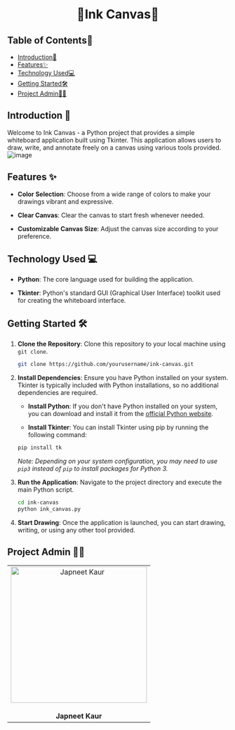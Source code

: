 # <p align="center">🎨Ink Canvas🎨</p>

<!-- --------------------------------------------------------------------------------------------------------------------------------------------------------- -->

<h2>Table of Contents🧾</h2>

- [Introduction🚀](#introduction)
- [Features✨](#features)
- [Technology Used💻](#technology-used)
- [Getting Started🛠️](#getting-started)
- [Project Admin👨‍💼](#project-admin)

<!-- --------------------------------------------------------------------------------------------------------------------------------------------------------- -->

<h2 id = "introduction">Introduction 🚀</h2>

Welcome to Ink Canvas - a Python project that provides a simple whiteboard application built using Tkinter. This application allows users to draw, write, and annotate freely on a canvas using various tools provided.
![image](https://github.com/Japneet001/Ink-Canvas/assets/121337325/dc39a3e4-2712-4678-be36-2f9a3932f991)


<!-- --------------------------------------------------------------------------------------------------------------------------------------------------------- -->

<h2 id ="features">Features ✨</h2>

- **Color Selection**: Choose from a wide range of colors to make your drawings vibrant and expressive.

- **Clear Canvas**: Clear the canvas to start fresh whenever needed.

- **Customizable Canvas Size**: Adjust the canvas size according to your preference.

<!-- --------------------------------------------------------------------------------------------------------------------------------------------------------- -->

<h2 id = "technology-used">Technology Used 💻</h2>

<p>

- **Python**: The core language used for building the application.

- **Tkinter**: Python's standard GUI (Graphical User Interface) toolkit used for creating the whiteboard interface.
</p>

<!-- --------------------------------------------------------------------------------------------------------------------------------------------------------- -->

<h2 id = "getting-started">Getting Started 🛠️</h2>

1. **Clone the Repository**: Clone this repository to your local machine using `git clone`.
   ```bash
   git clone https://github.com/yourusername/ink-canvas.git
   ```

2. **Install Dependencies**: Ensure you have Python installed on your system. Tkinter is typically included with Python installations, so no additional dependencies are required.

    - **Install Python**: If you don't have Python installed on your system, you can download and install it from the [official Python website](https://www.python.org/downloads/).

    - **Install Tkinter**: You can install Tkinter using pip by running the following command:
   ```bash
   pip install tk
   ```
   *Note: Depending on your system configuration, you may need to use `pip3` instead of `pip` to install packages for Python 3.*


3. **Run the Application**: Navigate to the project directory and execute the main Python script.
   ```bash
   cd ink-canvas
   python ink_canvas.py
   ```

4. **Start Drawing**: Once the application is launched, you can start drawing, writing, or using any other tool provided.

<!-- --------------------------------------------------------------------------------------------------------------------------------------------------------- -->

<h2 id = "project-admin">Project Admin 👨‍💼</h2>

<table>
    <tr>
        <td align="center">
            <a href="https://github.com/Japneet001">
                <img src="https://github.com/Japneet001/Ink-Canvas/assets/121337325/74a46ebb-f985-4c05-9883-473349125229" alt="Japneet Kaur" width="310px" height="310px">
            </a>
            <br>
            <br>
            <b>Japneet Kaur</b>
        </td>
    </tr>
</table>

<!-- --------------------------------------------------------------------------------------------------------------------------------------------------------- -->
